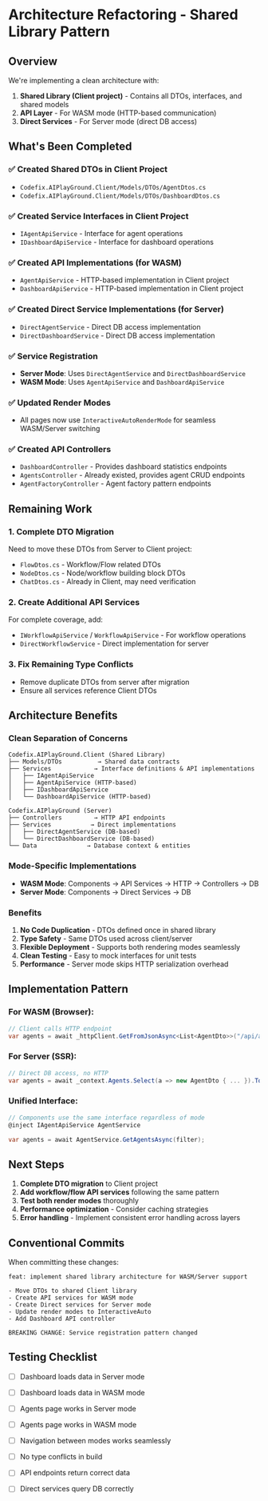 # Architecture Refactoring - Shared Library Pattern

## Overview
We're implementing a clean architecture with:
1. **Shared Library (Client project)** - Contains all DTOs, interfaces, and shared models
2. **API Layer** - For WASM mode (HTTP-based communication)
3. **Direct Services** - For Server mode (direct DB access)

## What's Been Completed

### ✅ Created Shared DTOs in Client Project
- `Codefix.AIPlayGround.Client/Models/DTOs/AgentDtos.cs`
- `Codefix.AIPlayGround.Client/Models/DTOs/DashboardDtos.cs`

### ✅ Created Service Interfaces in Client Project
- `IAgentApiService` - Interface for agent operations
- `IDashboardApiService` - Interface for dashboard operations

### ✅ Created API Implementations (for WASM)
- `AgentApiService` - HTTP-based implementation in Client project
- `DashboardApiService` - HTTP-based implementation in Client project

### ✅ Created Direct Service Implementations (for Server)
- `DirectAgentService` - Direct DB access implementation
- `DirectDashboardService` - Direct DB access implementation

### ✅ Service Registration
- **Server Mode**: Uses `DirectAgentService` and `DirectDashboardService`
- **WASM Mode**: Uses `AgentApiService` and `DashboardApiService`

### ✅ Updated Render Modes
- All pages now use `InteractiveAutoRenderMode` for seamless WASM/Server switching

### ✅ Created API Controllers
- `DashboardController` - Provides dashboard statistics endpoints
- `AgentsController` - Already existed, provides agent CRUD endpoints
- `AgentFactoryController` - Agent factory pattern endpoints

## Remaining Work

### 1. Complete DTO Migration
Need to move these DTOs from Server to Client project:
- `FlowDtos.cs` - Workflow/Flow related DTOs  
- `NodeDtos.cs` - Node/workflow building block DTOs
- `ChatDtos.cs` - Already in Client, may need verification

### 2. Create Additional API Services
For complete coverage, add:
- `IWorkflowApiService` / `WorkflowApiService` - For workflow operations
- `DirectWorkflowService` - Direct implementation for server

### 3. Fix Remaining Type Conflicts
- Remove duplicate DTOs from server after migration
- Ensure all services reference Client DTOs

## Architecture Benefits

### Clean Separation of Concerns
```
Codefix.AIPlayGround.Client (Shared Library)
├── Models/DTOs          → Shared data contracts
├── Services            → Interface definitions & API implementations
│   ├── IAgentApiService
│   ├── AgentApiService (HTTP-based)
│   ├── IDashboardApiService
│   └── DashboardApiService (HTTP-based)

Codefix.AIPlayGround (Server)
├── Controllers         → HTTP API endpoints
├── Services           → Direct implementations
│   ├── DirectAgentService (DB-based)
│   └── DirectDashboardService (DB-based)
└── Data              → Database context & entities
```

### Mode-Specific Implementations
- **WASM Mode**: Components → API Services → HTTP → Controllers → DB
- **Server Mode**: Components → Direct Services → DB

### Benefits
1. **No Code Duplication** - DTOs defined once in shared library
2. **Type Safety** - Same DTOs used across client/server
3. **Flexible Deployment** - Supports both rendering modes seamlessly
4. **Clean Testing** - Easy to mock interfaces for unit tests
5. **Performance** - Server mode skips HTTP serialization overhead

## Implementation Pattern

### For WASM (Browser):
```csharp
// Client calls HTTP endpoint
var agents = await _httpClient.GetFromJsonAsync<List<AgentDto>>("/api/agents");
```

### For Server (SSR):
```csharp
// Direct DB access, no HTTP
var agents = await _context.Agents.Select(a => new AgentDto { ... }).ToListAsync();
```

### Unified Interface:
```csharp
// Components use the same interface regardless of mode
@inject IAgentApiService AgentService

var agents = await AgentService.GetAgentsAsync(filter);
```

## Next Steps

1. **Complete DTO migration** to Client project
2. **Add workflow/flow API services** following the same pattern
3. **Test both render modes** thoroughly
4. **Performance optimization** - Consider caching strategies
5. **Error handling** - Implement consistent error handling across layers

## Conventional Commits
When committing these changes:
```
feat: implement shared library architecture for WASM/Server support

- Move DTOs to shared Client library
- Create API services for WASM mode
- Create Direct services for Server mode  
- Update render modes to InteractiveAuto
- Add Dashboard API controller

BREAKING CHANGE: Service registration pattern changed
```

## Testing Checklist
- [ ] Dashboard loads data in Server mode
- [ ] Dashboard loads data in WASM mode  
- [ ] Agents page works in Server mode
- [ ] Agents page works in WASM mode
- [ ] Navigation between modes works seamlessly
- [ ] No type conflicts in build
- [ ] API endpoints return correct data
- [ ] Direct services query DB correctly

